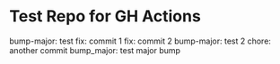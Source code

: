 # Test Repo for GH Actions

bump-major: test
fix: commit 1
fix: commit 2
bump-major: test 2
chore: another commit
bump_major: test major bump
